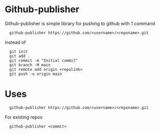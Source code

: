 # Github-publisher

Github-publisher is simple library for pushing to github with 1 command 
```shell
  github-publisher https://github.com/<username>/<reponame>.git
```
instead of 
```shell
  git init
  git add .
  git commit -m "Initial commit"
  git branch -M main
  git remote add origin <repolink>
  git push -u origin main
```


# Uses
```shell
  github-publisher https://github.com/<username>/<reponame>.git
```
For existing repos
```shell
  github-publisher <commit>
```

